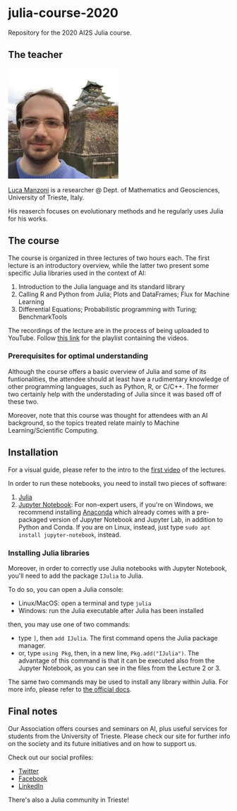 # julia-course-2020

Repository for the 2020 AI2S Julia course.

## The teacher

![Luca Manzoni](/pics/mnz.jpeg)

[Luca Manzoni](https://scholar.google.com/citations?user=ufJKQegAAAAJ&hl=en) is a researcher @ Dept. of Mathematics and Geosciences, University of Trieste, Italy.

His reaserch focuses on evolutionary methods and he regularly uses Julia for his works.

## The course

The course is organized in three lectures of two hours each. The first lecture is an introductory overview, while the latter two present some specific Julia libraries used in the context of AI:

1. Introduction to the Julia language and its standard library
2. Calling R and Python from Julia; Plots and DataFrames; Flux for Machine Learning
3. Differential Equations; Probabilistic programming with Turing; BenchmarkTools

The recordings of the lecture are in the process of being uploaded to YouTube. Follow [this link](https://youtube.com/playlist?list=PLQqPyhvM7LOgU3TmMvbVhKxqAQz-zD_OW) for the playlist containing the videos.

### Prerequisites for optimal understanding

Although the course offers a basic overview of Julia and some of its funtionalities, the attendee should at least have a rudimentary knowledge of other programming languages, such as Python, R, or C/C++. The former two certainly help with the understading of Julia since it was based off of these two.

Moreover, note that this course was thought for attendees with an AI background, so the topics treated relate mainly to Machine Learning/Scientific Computing.

## Installation

For a visual guide, please refer to the intro to the [first video](https://youtu.be/nLkwTjbO0FU) of the lectures.

In order to run these notebooks, you need to install two pieces of software:

1. [Julia](https://julialang.org/downloads/)
2. [Jupyter Notebook](https://jupyter.org/):
For non-expert users, if you're on Windows, we recommend installing [Anaconda](https://www.anaconda.com/products/individual) which already comes with a pre-packaged version  of Jupyter Notebook and Jupyter Lab, in addition to Python and Conda. If you are on Linux, instead, just type `sudo apt install jupyter-notebook`, instead.

### Installing Julia libraries

Moreover, in order to correctly use Julia notebooks with Jupyter Notebook, you'll need to add the package `IJulia` to Julia.

To do so, you can open a Julia console:
* Linux/MacOS: open a terminal and type `julia`
* Windows: run the Julia executable after Julia has been installed

then, you may use one of two commands:
- type `]`, then `add IJulia`. The first command opens the Julia package manager.
- or, type `using Pkg`, then, in a new line, `Pkg.add("IJulia")`. The advantage of this command is that it can be executed also from the Jupyter Notebook, as you can see in the files from the Lecture 2 or 3.

The same two commands may be used to install any library within Julia. For more info, please refer to [the official docs](https://docs.julialang.org/en/v1/stdlib/Pkg/).

## Final notes

Our Association offers courses and seminars on AI, plus useful services for students from the University of Trieste. Please check our site [](www.ai2s.it) for further info on the society and its future initiatives and on how to support us.

Check out our social profiles:
- [Twitter](https://twitter.com/aitwos)
- [Facebook](facebook.com/aistudentsociety)
- [LinkedIn](linkedin.com/company/ai-student-society)

There's also a Julia community in Trieste! [](https://twitter.com/JuliaTrieste)

